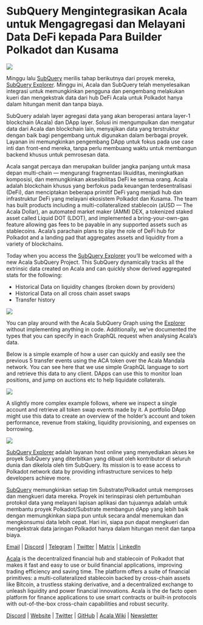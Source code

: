 # SubQuery Mengintegrasikan Acala untuk Mengagregasi dan Melayani Data DeFi kepada Para Builder Polkadot dan Kusama

![](https://miro.medium.com/max/1400/1*cg4kJs0WEcyPP73EAtHomA.png)

Minggu lalu [SubQuery](https://www.subquery.network/) merilis tahap berikutnya dari proyek mereka, [SubQuery Explorer](https://explorer.subquery.network/). Minggu ini, Acala dan SubQuery telah menyelesaikan integrasi untuk memungkinkan pengguna dan pengembang melakukan kueri dan mengekstrak data dari hub DeFi Acala untuk Polkadot hanya dalam hitungan menit dan tanpa biaya.

SubQuery adalah layer agregasi data yang akan beroperasi antara layer-1 blockchain (Acala) dan DApp layer. Solusi ini mengumpulkan dan mengatur data dari Acala dan blockchain lain, menyajikan data yang terstruktur dengan baik bagi pengembang untuk digunakan dalam berbagai proyek. Layanan ini memungkinkan pengembang DApp untuk fokus pada use case inti dan front-end mereka, tanpa perlu membuang waktu untuk membangun backend khusus untuk pemrosesan data.

Acala sangat percaya dan merupakan builder jangka panjang untuk masa depan multi-chain — mengurangi fragmentasi likuiditas, meningkatkan komposisi, dan memungkinkan aksesibilitas DeFi ke semua orang. Acala adalah blockchain khusus yang berfokus pada keuangan terdesentralisasi (DeFi), dan menciptakan beberapa primitif DeFi yang menjadi hub dan infrastruktur DeFi yang melayani ekosistem Polkadot dan Kusama. The team has built products including a multi-collateralized stablecoin (aUSD — The Acala Dollar), an automated market maker (AMM) DEX, a tokenized staked asset called Liquid DOT (LDOT), and implemented a bring-your-own-gas feature allowing gas fees to be payable in any supported assets such as stablecoins. Acala’s parachain plans to play the role of DeFi hub for Polkadot and a landing pad that aggregates assets and liquidity from a variety of blockchains.

Today when you access the [SubQuery Explorer](https://explorer.subquery.network/) you’ll be welcomed with a new Acala SubQuery Project. This SubQuery dynamically tracks all the extrinsic data created on Acala and can quickly show derived aggregated stats for the following:

-   Historical Data on liquidity changes (broken down by providers)
-   Historical Data on all cross chain asset swaps
-   Transfer history

![](https://miro.medium.com/max/1400/0*sXPljA1RE754fuDQ)

You can play around with the Acala SubQuery Graph using the [Explorer](https://explorer.subquery.network/) without implementing anything in code. Additionally, we’ve documented the types that you can specify in each GraphQL request when analysing Acala’s data.

Below is a simple example of how a user can quickly and easily see the previous 5 transfer events using the ACA token over the Acala Mandala network. You can see here that we use simple GraphQL language to sort and retrieve this data to any client. DApps can use this to monitor loan positions, and jump on auctions etc to help liquidate collaterals.

![](https://miro.medium.com/max/1400/0*zlxPf2tz8DVX95kY)

A slightly more complex example follows, where we inspect a single account and retrieve all token swap events made by it. A portfolio DApp might use this data to create an overview of the holder’s account and token performance, revenue from staking, liquidity provisioning, and expenses on borrowing.

![](https://miro.medium.com/max/1400/0*hdTbn41vDvIYuv3_)

[SubQuery Explorer](https://explorer.subquery.network/) adalah layanan host online yang menyediakan akses ke proyek SubQuery yang diterbitkan yang dibuat oleh kontributor di seluruh dunia dan dikelola oleh tim SubQuery. Its mission is to ease access to Polkadot network data by providing infrastructure services to help developers achieve more.

[SubQuery](https://www.subquery.network/) memungkinkan setiap tim Substrate/Polkadot untuk memproses dan mengkueri data mereka. Proyek ini terinspirasi oleh pertumbuhan protokol data yang melayani lapisan aplikasi dan tujuannya adalah untuk membantu proyek Polkadot/Substrate membangun dApp yang lebih baik dengan memungkinkan siapa pun untuk secara andal menemukan dan mengkonsumsi data lebih cepat. Hari ini, siapa pun dapat mengkueri dan mengekstrak data jaringan Polkadot hanya dalam hitungan menit dan tanpa biaya.

[Email](mailto:hello@subquery.network) | [Discord](https://discord.com/invite/78zg8aBSMG) | [Telegram](https://t.me/subquerynetwork) | [Twitter](https://twitter.com/subquerynetwork) | [Matrix](https://matrix.to/#/#subquery:matrix.org) | [LinkedIn](https://www.linkedin.com/company/subquery)

[Acala](http://acala.network/) is the decentralized financial hub and stablecoin of Polkadot that makes it fast and easy to use or build financial applications, improving trading efficiency and saving time. The platform offers a suite of financial primitives: a multi-collateralized stablecoin backed by cross-chain assets like Bitcoin, a trustless staking derivative, and a decentralized exchange to unleash liquidity and power financial innovations. Acala is the de facto open platform for finance applications to use smart contracts or built-in protocols with out-of-the-box cross-chain capabilities and robust security.

[Discord](https://discord.gg/vdbFVCH) | [Website](https://acala.network/) | [Twitter](https://twitter.com/AcalaNetwork) | [GitHub](https://github.com/AcalaNetwork/Acala) | [Acala Wiki](https://github.com/AcalaNetwork/Acala/wiki) | [Newsletter](https://share.hsforms.com/1X9RxkXk-R62I0VNbATaDXw4h8qc)